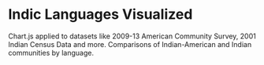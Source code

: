 # Indic Languages Visualized
Chart.js applied to datasets like 2009-13 American Community Survey, 2001 Indian Census Data and more. Comparisons of Indian-American and Indian communities by language.

